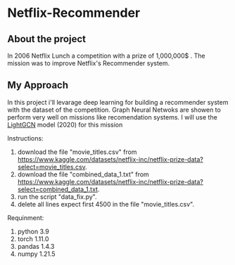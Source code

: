 # Netflix-Recommender

## About the project
In 2006 Netflix Lunch a competition with a prize of 1,000,000$ .
The mission was to improve Netflix's Recommender system.

## My Approach
In this project i'll levarage deep learning for building a recommender system with 
the dataset of the competition.
Graph Neural Netwoks are showen to perform very well on missions like recomendation systems.
I will use the [LightGCN](https://arxiv.org/abs/2002.02126) model (2020) for this mission


Instructions:
1) download the file "movie_titles.csv" from https://www.kaggle.com/datasets/netflix-inc/netflix-prize-data?select=movie_titles.csv.
2) download the file "combined_data_1.txt" from https://www.kaggle.com/datasets/netflix-inc/netflix-prize-data?select=combined_data_1.txt.
3) run the script "data_fix.py".
4) delete all lines expect first 4500 in the file "movie_titles.csv". 

Requinment:
1) python 3.9
2) torch 1.11.0
3) pandas 1.4.3
4) numpy 1.21.5
